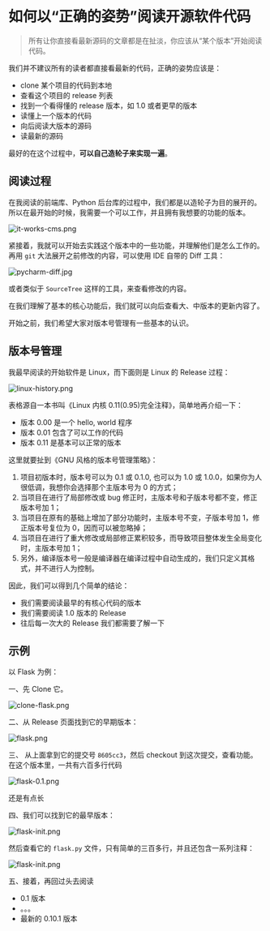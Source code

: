 # 如何以“正确的姿势”阅读开源软件代码

> 所有让你直接看最新源码的文章都是在扯淡，你应该从“某个版本”开始阅读代码。

我们并不建议所有的读者都直接看最新的代码，正确的姿势应该是：

- clone 某个项目的代码到本地
- 查看这个项目的 release 列表
- 找到一个看得懂的 release 版本，如 1.0 或者更早的版本
- 读懂上一个版本的代码
- 向后阅读大版本的源码
- 读最新的源码

最好的在这个过程中，**可以自己造轮子来实现一遍**。

## 阅读过程

在我阅读的前端库、Python 后台库的过程中，我们都是以造轮子为目的展开的。所以在最开始的时候，我需要一个可以工作，并且拥有我想要的功能的版本。

![it-works-cms.png](https://ngte-superbed.oss-cn-beijing.aliyuncs.com/book/phodal-github/it-works-cms.png)

紧接着，我就可以开始去实践这个版本中的一些功能，并理解他们是怎么工作的。再用 `git` 大法展开之前修改的内容，可以使用 IDE 自带的 Diff 工具：

![pycharm-diff.jpg](https://ngte-superbed.oss-cn-beijing.aliyuncs.com/book/phodal-github/pycharm-diff.jpg)

或者类似于 `SourceTree` 这样的工具，来查看修改的内容。

在我们理解了基本的核心功能后，我们就可以向后查看大、中版本的更新内容了。

开始之前，我们希望大家对版本号管理有一些基本的认识。

## 版本号管理

我最早阅读的开始软件是 Linux，而下面则是 Linux 的 Release 过程：

![linux-history.png](https://ngte-superbed.oss-cn-beijing.aliyuncs.com/book/phodal-github/linux-history.png)

表格源自一本书叫《Linux 内核 0.11(0.95)完全注释》，简单地再介绍一下：

- 版本 0.00 是一个 hello, world 程序
- 版本 0.01 包含了可以工作的代码
- 版本 0.11 是基本可以正常的版本

这里就要扯到《GNU 风格的版本号管理策略》：

1. 项目初版本时，版本号可以为 0.1 或 0.1.0, 也可以为 1.0 或 1.0.0，如果你为人很低调，我想你会选择那个主版本号为 0 的方式；
2. 当项目在进行了局部修改或 bug 修正时，主版本号和子版本号都不变，修正版本号加 1；
3. 当项目在原有的基础上增加了部分功能时，主版本号不变，子版本号加 1，修正版本号复位为 0，因而可以被忽略掉；
4. 当项目在进行了重大修改或局部修正累积较多，而导致项目整体发生全局变化时，主版本号加 1；
5. 另外，编译版本号一般是编译器在编译过程中自动生成的，我们只定义其格式，并不进行人为控制。

因此，我们可以得到几个简单的结论：

- 我们需要阅读最早的有核心代码的版本
- 我们需要阅读 1.0 版本的 Release
- 往后每一次大的 Release 我们都需要了解一下

## 示例

以 Flask 为例：

一、先 Clone 它。

![clone-flask.png](https://ngte-superbed.oss-cn-beijing.aliyuncs.com/book/phodal-github/clone-flask.png)

二、从 Release 页面找到它的早期版本：

![flask.png](https://ngte-superbed.oss-cn-beijing.aliyuncs.com/book/phodal-github/flask.png)

三、 从上面拿到它的提交号 `8605cc3`，然后 checkout 到这次提交，查看功能。在这个版本里，一共有六百多行代码

![flask-0.1.png](https://ngte-superbed.oss-cn-beijing.aliyuncs.com/book/phodal-github/flask-0.1.png)

还是有点长

四、我们可以找到它的最早版本：

![flask-init.png](https://ngte-superbed.oss-cn-beijing.aliyuncs.com/book/phodal-github/flask-init.png)

然后查看它的 `flask.py` 文件，只有简单的三百多行，并且还包含一系列注释：

![flask-init.png](https://ngte-superbed.oss-cn-beijing.aliyuncs.com/book/phodal-github/flask-init.png)

五、接着，再回过头去阅读

- 0.1 版本
- 。。。
- 最新的 0.10.1 版本
